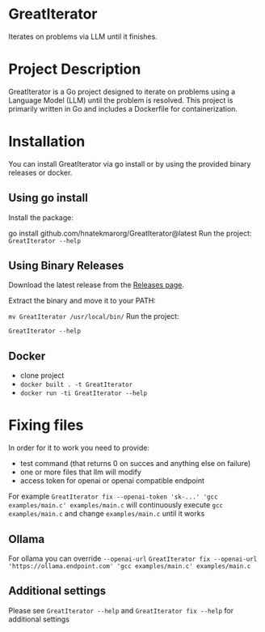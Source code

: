 # GreatIterator
Iterates on problems via LLM until it finishes.

# Project Description
GreatIterator is a Go project designed to iterate on problems using a Language Model (LLM) until the problem is resolved. This project is primarily written in Go and includes a Dockerfile for containerization.

# Installation
You can install GreatIterator via go install or by using the provided binary releases or docker.

## Using go install
Install the package:

go install github.com/hnatekmarorg/GreatIterator@latest
Run the project:
`GreatIterator --help`
## Using Binary Releases
Download the latest release from the [Releases page](https://github.com/hnatekmarorg/GreatIterator/releases).

Extract the binary and move it to your PATH:

`mv GreatIterator /usr/local/bin/`
Run the project:

`GreatIterator --help`
## Docker
- clone project
- `docker built . -t GreatIterator`
- `docker run -ti GreatIterator --help`


# Fixing files
In order for it to work you need to provide:
- test command (that returns 0 on succes and anything else on failure)
- one or more files that llm will modify
- access token for openai or openai compatible endpoint
 
For example `GreatIterator fix --openai-token 'sk-...' 'gcc examples/main.c' examples/main.c` will continuously execute `gcc examples/main.c` and change `examples/main.c` until it works

## Ollama
For ollama you can override `--openai-url` `GreatIterator fix --openai-url 'https://ollama.endpoint.com' 'gcc examples/main.c' examples/main.c`

## Additional settings
Please see `GreatIterator --help` and `GreatIterator fix --help` for additional settings 
